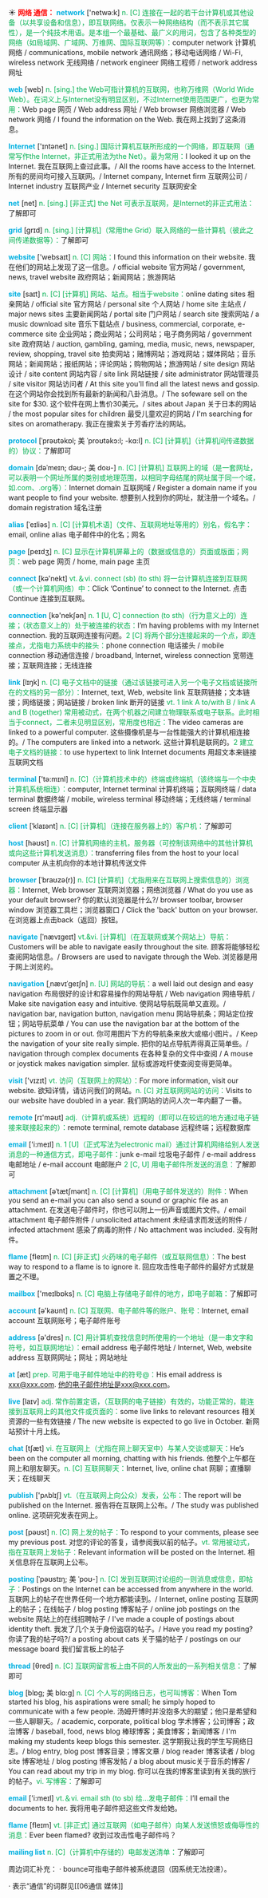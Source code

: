 ☀ <font color="red">**网络 通信：**</font>
<font color="sky blue">**network**</font> ['netwə:k] 
<font color="#00b050">n. [C] 连接在一起的若干台计算机或其他设备（以共享设备和信息），即互联网络。仅表示一种网络结构（而不表示其它属性），是一个纯技术用语。是本组一个最基础、最广义的用词，包含了各种类型的网络（如局域网、广域网、万维网、国际互联网等）：</font>computer network 计算机网络 / communications, mobile network 通讯网络；移动电话网络 / Wi-Fi, wireless network 无线网络 / network engineer 网络工程师 / network address 网址

<font color="sky blue">**web**</font> [web] 
<font color="#00b050">n. [sing.] the Web可指计算机的互联网，也称万维网（World Wide Web）。在词义上与Internet没有明显区别，不过Internet使用范围更广，也更为常用：</font>Web page 网页 / Web address 网址 / Web browser 网络浏览器 / Web network 网络 / I found the information on the Web. 我在网上找到了这条消息。

<font color="sky blue">**Internet**</font> ['ɪntənet] 
<font color="#00b050">n. [sing.] 国际计算机互联所形成的一个网络，即互联网（通常写作the Internet，非正式用法为the Net）。最为常用：</font>I looked it up on the Internet. 我在互联网上查过此事。/ All the rooms have access to the Internet. 所有的房间均可接入互联网。/ Internet company, Internet firm 互联网公司 / Internet industry 互联网产业 / Internet security 互联网安全

<font color="sky blue">**net**</font> [net] 
<font color="#00b050">n. [sing.] [非正式] the Net 可表示互联网，是Internet的非正式用法：</font>了解即可
           
<font color="sky blue">**grid**</font> [grɪd]
<font color="#00b050">n. [sing.] [计算机]（常用the Grid）联入网络的一些计算机（彼此之间传递数据等）：</font>了解即可
 
<font color="sky blue">**website**</font> ['websaɪt] 
<font color="#00b050">n. [C] 网站：</font>I found this information on their website. 我在他们的网站上发现了这一信息。/ official website 官方网站 / government, news, travel website 政府网站；新闻网站；旅游网站
                      
<font color="sky blue">**site**</font> [saɪt]
<font color="#00b050">n. [C] [计算机] 网站、站点。相当于website：</font>online dating sites 相亲网站 / official site 官方网站 / personal site 个人网站 / home site 主站点 / major news sites 主要新闻网站 / portal site 门户网站 / search site 搜索网站 / a music download site 音乐下载站点 / business, commercial, corporate, e-commerce site 企业网站；商业网站；公司网站；电子商务网站 / government site 政府网站 / auction, gambling, gaming, media, music, news, newspaper, review, shopping, travel site 拍卖网站；赌博网站；游戏网站；媒体网站；音乐网站；新闻网站；报纸网站；评论网站；购物网站；旅游网站 / site design 网站设计 / site content 网站内容 / site link 网站链接 / site administrator 网站管理员 / site visitor 网站访问者 / At this site you'll find all the latest news and gossip. 在这个网站你会找到所有最新的新闻和八卦消息。/ The sofeware sell on the site for $30. 这个软件在网上售价30美元。/ sites about Japan 关于日本的网站 / the most popular sites for children 最受儿童欢迎的网站 / I'm searching for sites on aromatherapy. 我正在搜索关于芳香疗法的网站。

<font color="sky blue">**protocol**</font> [ˈprəʊtəkɒl; 美 ˈproʊtəkɔ:l; -kɑ:l]
<font color="#00b050">n. [C] [计算机]（计算机间传递数据的）协议：</font>了解即可           

<font color="sky blue">**domain**</font> [dəˈmeɪn; dəʊ-; 美 doʊ-]
<font color="#00b050">n. [C] [计算机] 互联网上的域（是一套网址，可以表明一个网址所属的类别或地理范围，以相同字母结尾的网址属于同一个域，如.com、.org等）：</font>Internet domain 互联网域 / Register a domain name if you want people to find your website. 想要别人找到你的网址，就注册一个域名。/ domain registration 域名注册
           
<font color="sky blue">**alias**</font> [ˈeɪliəs]
<font color="#00b050">n. [C] [计算机术语]（文件、互联网地址等用的）别名，假名字：</font>email, online alias 电子邮件中的化名；网名

<font color="sky blue">**page**</font> [peɪdӡ] 
<font color="#00b050">n. [C] 显示在计算机屏幕上的（数据或信息的）页面或版面；网页：</font>web page 网页 / home, main page 主页

<font color="sky blue">**connect**</font> [kə'nekt] 
<font color="#00b050">vt.＆vi. connect (sb) (to sth) 将一台计算机连接到互联网（或一个计算机网络）中：</font>Click ‘Continue’ to connect to the Internet. 点击 Continue 连接到互联网。

<font color="sky blue">**connection**</font> [kə'nekʃən] 
<font color="#00b050">n. 1 [U, C] connection (to sth)（行为意义上的）连接；（状态意义上的）处于被连接的状态：</font>I’m having problems with my Internet connection. 我的互联网连接有问题。<font color="#00b050">2 [C] 将两个部分连接起来的一个点，即连接点，尤指电力系统中的接头：</font>phone connection 电话接头 / mobile connection 移动通信连接 / broadband, Internet, wireless connection 宽带连接；互联网连接；无线连接

<font color="sky blue">**link**</font> [lɪŋk] 
<font color="#00b050">n. [C] 电子文档中的链接（通过该链接可进入另一个电子文档或链接所在的文档的另一部分）：</font>Internet, text, Web, website link 互联网链接；文本链接；网络链接；网站链接 / broken link 断开的链接 <font color="#00b050">vt. 1 link A to/with B / link A and B (together) 常用被动式，在两个机器之间建立物理联系或电子联系。此时相当于connect，二者未见明显区别，常用度也相近：</font>The video cameras are linked to a powerful computer. 这些摄像机是与一台性能强大的计算机相连接的。/ The computers are linked into a network. 这些计算机是联网的。<font color="#00b050">2 建立电子文档的链接：</font>to use hypertext to link Internet documents 用超文本来链接互联网文档

<font color="sky blue">**terminal**</font> ['tə:mɪnl] 
<font color="#00b050">n. [C]（计算机技术中的）终端或终端机（该终端与一个中央计算机系统相连）：</font>computer, Internet terminal 计算机终端；互联网终端 / data terminal 数据终端 / mobile, wireless terminal 移动终端；无线终端 / terminal screen 终端显示器
           
<font color="sky blue">**client**</font> [ˈklaɪənt]
<font color="#00b050">n. [C] [计算机]（连接在服务器上的）客户机：</font>了解即可

<font color="sky blue">**host**</font> [həʊst] 
<font color="#00b050">n. [C] 计算机网络的主机，服务器（可控制该网络中的其他计算机或向这些计算机发送消息）：</font>transferring files from the host to your local computer 从主机向你的本地计算机传送文件
           
<font color="sky blue">**browser**</font> [ˈbraʊzə(r)]
<font color="#00b050">n. [C] [计算机]（尤指用来在互联网上搜索信息的）浏览器：</font>Internet, Web browser 互联网浏览器；网络浏览器 / What do you use as your default browser? 你的默认浏览器是什么?/ browser toolbar, browser window 浏览器工具栏；浏览器窗口 / Click the 'back' button on your browser. 在浏览器上点击back（返回）按钮。
           
<font color="sky blue">**navigate**</font> [ˈnævɪgeɪt]
<font color="#00b050">vt.&vi. [计算机]（在互联网或某个网站上）导航：</font>Customers will be able to navigate easily throughout the site. 顾客将能够轻松查阅网站信息。/ Browsers are used to navigate through the Web. 浏览器是用于网上浏览的。

<font color="sky blue">**navigation**</font> [ˌnævɪˈgeɪʃn]
<font color="#00b050">n. [U] 网站的导航：</font>a well laid out design and easy navigation 布局很好的设计和容易操作的网站导航 / Web navigation 网络导航 / Make site navigation easy and intuitive. 使网站导航既简单又直观。/ navigation bar, navigation button, navigation menu 网站导航条；网站定位按钮；网站导航菜单 / You can use the navigation bar at the bottom of the pictures to zoom in or out. 你可用图片下方的导航条来放大或缩小图片。/ Keep the navigation of your site really simple. 把你的站点导航弄得真正简单些。/ navigation through complex documents 在各种复杂的文件中查阅 / A mouse or joystick makes navigation simpler. 鼠标或游戏杆使查阅变得更简单。

<font color="sky blue">**visit**</font> ['vɪzɪt] 
<font color="#00b050">vt. 访问（互联网上的网站）：</font>For more information, visit our website. 欲知详情，请访问我们的网站。<font color="#00b050">n. [C] 对互联网网站的访问：</font>Visits to our website have doubled in a year. 我们网站的访问人次一年内翻了一番。

<font color="sky blue">**remote**</font> [rɪ'məʊt] 
<font color="#00b050">adj.（计算机或系统）远程的（即可以在较远的地方通过电子链接来联接起来的）：</font>remote terminal, remote database 远程终端；远程数据库

<font color="sky blue">**email**</font> ['i:meɪl] 
<font color="#00b050">n. 1 [U]（正式写法为electronic mail）通过计算机网络给别人发送消息的一种通信方式，即电子邮件：</font>junk e-mail 垃圾电子邮件 / e-mail address 电邮地址 / e-mail account 电邮账户 <font color="#00b050">2 [C, U] 用电子邮件所发送的消息：</font>了解即可
           
<font color="sky blue">**attachment**</font> [əˈtætʃmənt]
<font color="#00b050">n. [C] [计算机]（用电子邮件发送的）附件：</font>When you send an e-mail you can also send a sound or graphic file as an attachment. 在发送电子邮件时，你也可以附上一份声音或图片文件。/ email attachment 电子邮件附件 / unsolicited attachment 未经请求而发送的附件 / infected attachment 感染了病毒的附件 / No attachment was included. 没有附件。
 
<font color="sky blue">**flame**</font> [fleɪm] 
<font color="#00b050">n. [C] [非正式] 火药味的电子邮件（或互联网信息）：</font>The best way to respond to a flame is to ignore it. 回应攻击性电子邮件的最好方式就是置之不理。

<font color="sky blue">**mailbox**</font> ['meɪlbɒks] 
<font color="#00b050">n. [C] 电脑上存储电子邮件的地方，即电子邮箱：</font>了解即可

<font color="sky blue">**account**</font> [ə'kaʊnt] 
<font color="#00b050">n. [C] 互联网、电子邮件等的账户、账号：</font>Internet, email account 互联网账号；电子邮件账号

<font color="sky blue">**address**</font> [ə'dres] 
<font color="#00b050">n. [C] 用计算机查找信息时所使用的一个地址（是一串文字和符号，如互联网地址）：</font>email address 电子邮件地址 / Internet, Web, website address 互联网网址；网址；网站地址

<font color="sky blue">**at**</font> [æt] 
<font color="#00b050">prep. 可用于电子邮件地址中的符号@：</font>His email address is xxx@xxx.com. 他的电子邮件地址是xxx@xxx.com。

<font color="sky blue">**live**</font> [laɪv] 
<font color="#00b050">adj. 常作前置定语，（互联网的电子链接）有效的，功能正常的，能连接到互联网上的其他文件或页面的：</font>some live links to relevant resources 相关资源的一些有效链接 / The new website is expected to go live in October. 新网站预计十月上线。

<font color="sky blue">**chat**</font> [tʃæt] 
<font color="#00b050">vi. 在互联网上（尤指在网上聊天室中）与某人交谈或聊天：</font>He’s been on the computer all morning, chatting with his friends. 他整个上午都在网上和朋友聊天。<font color="#00b050">n. [C] 互联网聊天：</font>Internet, live, online chat 网聊；直播聊天；在线聊天

<font color="sky blue">**publish**</font> ['pʌblɪʃ] 
<font color="#00b050">vt.（在互联网上向公众）发表，公布：</font>The report will be published on the Internet. 报告将在互联网上公布。/ The study was published online. 这项研究发表在网上。

<font color="sky blue">**post**</font> [pəʊst] 
<font color="#00b050">n. [C] 网上发的帖子：</font>To respond to your comments, please see my previous post. 对您的评论的答复，请参阅我以前的帖子。<font color="#00b050">vt. 常用被动式，指在互联网上发帖子：</font>Relevant information will be posted on the Internet. 相关信息将在互联网上公布。

<font color="sky blue">**posting**</font> [ˈpəʊstɪŋ; 美 ˈpoʊ-]
<font color="#00b050">n. [C] 发到互联网讨论组的一则消息或信息，即帖子：</font>Postings on the Internet can be accessed from anywhere in the world. 互联网上的帖子在世界任何一个地方都能读到。/ Internet, online posting 互联网上的帖子；在线帖子 / blog posting 博客帖子 / online job postings on the website 网站上的在线招聘帖子 / I've made a couple of postings about identity theft. 我发了几个关于身份盗窃的帖子。/ Have you read my posting? 你读了我的帖子吗?/ a posting about cats 关于猫的帖子 / postings on our message board 我们留言板上的帖子

<font color="sky blue">**thread**</font> [θred] 
<font color="#00b050">n. [C] 互联网留言板上由不同的人所发出的一系列相关信息：</font>了解即可
       
<font color="sky blue">**blog**</font> [blɒg; 美 blɑ:g]
<font color="#00b050">n. [C] 个人写的网络日志，也可叫博客：</font>When Tom started his blog, his aspirations were small; he simply hoped to communicate with a few people. 汤姆开博时并没抱多大的期望；他只是希望和一些人聊聊天。/ academic, corporate, political blog 学术博客；公司博客；政治博客 / baseball, food, news blog 棒球博客；美食博客；新闻博客 / I'm making my students keep blogs this semester. 这学期我让我的学生写网络日志。/ blog entry, blog post 博客目录；博客文章 / blog reader 博客读者 / blog site 博客地址 / blog posting 博客发帖 / a blog about music关于音乐的博客 / You can read about my trip in my blog. 你可以在我的博客里读到有关我的旅行的帖子。<font color="#00b050">vi. 写博客：</font>了解即可

<font color="sky blue">**email**</font> ['i:meɪl] 
<font color="#00b050">vt.＆vi. email sth (to sb) 给…发电子邮件：</font>I’ll email the documents to her. 我将用电子邮件把这些文件发给她。

<font color="sky blue">**flame**</font> [fleɪm] 
<font color="#00b050">vt. [非正式] 通过互联网（如电子邮件）向某人发送愤怒或侮辱性的消息：</font>Ever been flamed? 收到过攻击性电子邮件吗？
           
<font color="sky blue">**mailing list**</font>
<font color="#00b050">n. [C]（计算机中存储的）电邮发送清单：</font>了解即可
 
周边词汇补充：
· bounce可指电子邮件被系统退回（因系统无法投递）。

· 表示“通信”的词群见[[06通信 媒体]]
